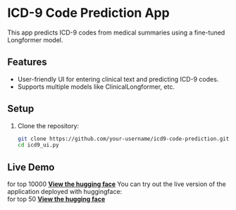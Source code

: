 # ICD-9 Code Prediction App

This app predicts ICD-9 codes from medical summaries using a fine-tuned Longformer model.

## Features
- User-friendly UI for entering clinical text and predicting ICD-9 codes.
- Supports multiple models like ClinicalLongformer, etc.

## Setup

1. Clone the repository:
   ```bash
   git clone https://github.com/your-username/icd9-code-prediction.git
   cd icd9_ui.py

## Live Demo
for top 10000
[**View the hugging face**](https://huggingface.co/spaces/adithiyyha/top10001)
You can try out the live version of the application deployed with huggingface:  
for top 50
[**View the hugging face**](https://huggingface.co/spaces/adithiyyha/clincalcii)
